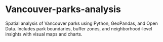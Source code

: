 # Vancouver-parks-analysis
Spatial analysis of Vancouver parks using Python, GeoPandas, and Open Data. Includes park boundaries, buffer zones, and neighborhood-level insights with visual maps and charts.
